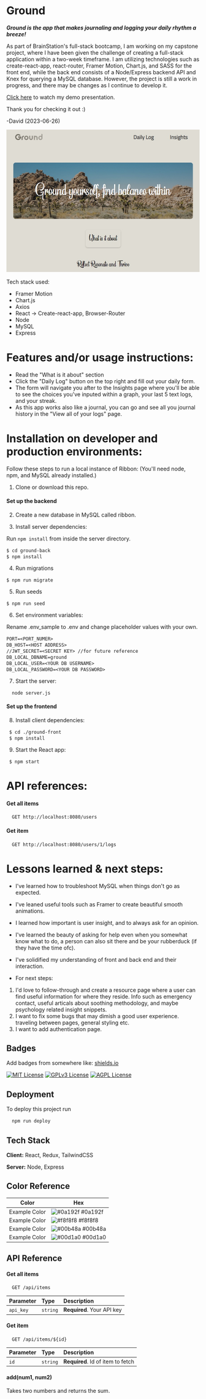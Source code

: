 
# Ground
***Ground is the app that makes journaling and logging your daily rhythm a breeze!***

As part of BrainStation's full-stack bootcamp, I am working on my capstone project, where I have been given the challenge of creating a full-stack application within a two-week timeframe. I am utilizing technologies such as create-react-app, react-router, Framer Motion, Chart.js, and SASS for the front end, while the back end consists of a Node/Express backend API and Knex for querying a MySQL database. However, the project is still a work in progress, and there may be changes as I continue to develop it.

[Click here](<add presentation URL>) to watch my demo presentation. 

Thank you for checking it out :)

-David (2023-06-26)

![Screenshot of Ground app](./demo/screenshot.jpg)

Tech stack used:
* Framer Motion
* Chart.js
* Axios
* React -> Create-react-app, Browser-Router
* Node 
* MySQL
* Express

# Features and/or usage instructions:
* Read the "What is it about" section
* Click the "Daily Log" button on the top right and fill out your daily form.
* The form will navigate you after to the Insights page where you'll be able to see the choices you've inputed within a graph, your last 5 text logs, and your streak.
* As this app works also like a journal, you can go and see all you journal history in the "View all of your logs" page.

# Installation on developer and production environments:
Follow these steps to run a local instance of Ribbon:
(You'll need node, npm, and MySQL already installed.)

1. Clone or download this repo.

#### Set up the backend
2. Create a new database in MySQL called ribbon.

3. Install server dependencies:

  Run `npm install` from inside the server directory.
```http
$ cd ground-back
$ npm install
```
4. Run migrations

```http
$ npm run migrate
```
5. Run seeds
```http
$ npm run seed
```

6. Set environment variables:

Rename .env_sample to .env and change placeholder values with your own.
```http
PORT=<PORT_NUMER>
DB_HOST=<HOST ADDRESS>
//JWT_SECRET=<SECRET KEY> //for future reference
DB_LOCAL_DBNAME=ground
DB_LOCAL_USER=<YOUR DB USERNAME>
DB_LOCAL_PASSWORD=<YOUR DB PASSWORD>
```

7. Start the server:
```http
  node server.js
```

#### Set up the frontend
8. Install client dependencies:
```http
 $ cd ./ground-front
 $ npm install
```

9. Start the React app:
```http
 $ npm start
```

# API references:

#### Get all items

```http
  GET http://localhost:8080/users
```

#### Get item

```http
  GET http://localhost:8080/users/1/logs
```



# Lessons learned & next steps:
* I've learned how to troubleshoot MySQL when things don't go as expected.
* I've leaned useful tools such as Framer to create beautiful smooth animations.
* I learned how important is user insight, and to always ask for an opinion.
* I've learned the beauty of asking for help even when you somewhat know what to do, a person can also sit there and be your rubberduck (if they have the time ofc).
* I've solidified my understanding of front and back end and their interaction. 

* For next steps:
1. I'd love to follow-through and create a resource page where a user can find useful information for where they reside. Info such as emergency contact, useful articals about soothing methodology, and maybe psychology related insight snippets. 
2. I want to fix some bugs that may dimish a good user experience. traveling between pages, general styling etc. 
3. I want to add authentication page.

## Badges

Add badges from somewhere like: [shields.io](https://shields.io/)

[![MIT License](https://img.shields.io/badge/License-MIT-green.svg)](https://choosealicense.com/licenses/mit/)
[![GPLv3 License](https://img.shields.io/badge/License-GPL%20v3-yellow.svg)](https://opensource.org/licenses/)
[![AGPL License](https://img.shields.io/badge/license-AGPL-blue.svg)](http://www.gnu.org/licenses/agpl-3.0)


## Deployment

To deploy this project run

```bash
  npm run deploy
```


## Tech Stack

**Client:** React, Redux, TailwindCSS

**Server:** Node, Express

## Color Reference

| Color             | Hex                                                                |
| ----------------- | ------------------------------------------------------------------ |
| Example Color | ![#0a192f](https://via.placeholder.com/10/0a192f?text=+) #0a192f |
| Example Color | ![#f8f8f8](https://via.placeholder.com/10/f8f8f8?text=+) #f8f8f8 |
| Example Color | ![#00b48a](https://via.placeholder.com/10/00b48a?text=+) #00b48a |
| Example Color | ![#00d1a0](https://via.placeholder.com/10/00b48a?text=+) #00d1a0 |


## API Reference

#### Get all items

```http
  GET /api/items
```

| Parameter | Type     | Description                |
| :-------- | :------- | :------------------------- |
| `api_key` | `string` | **Required**. Your API key |

#### Get item

```http
  GET /api/items/${id}
```

| Parameter | Type     | Description                       |
| :-------- | :------- | :-------------------------------- |
| `id`      | `string` | **Required**. Id of item to fetch |

#### add(num1, num2)

Takes two numbers and returns the sum.

